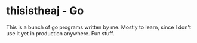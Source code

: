 # thisistheaj - Go

This is a bunch of go programs written by me. Mostly to learn, since I don't use it yet in production anywhere. Fun stuff.
